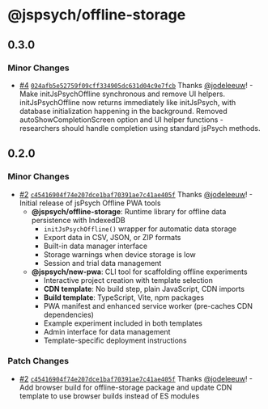 # @jspsych/offline-storage

## 0.3.0

### Minor Changes

- [#4](https://github.com/jspsych/offline-pwa/pull/4) [`024afb5e52759f09cff334905dc631d04c9e7fcb`](https://github.com/jspsych/offline-pwa/commit/024afb5e52759f09cff334905dc631d04c9e7fcb) Thanks [@jodeleeuw](https://github.com/jodeleeuw)! - Make initJsPsychOffline synchronous and remove UI helpers. initJsPsychOffline now returns immediately like initJsPsych, with database initialization happening in the background. Removed autoShowCompletionScreen option and UI helper functions - researchers should handle completion using standard jsPsych methods.

## 0.2.0

### Minor Changes

- [#2](https://github.com/jspsych/offline-pwa/pull/2) [`c45416904f74e207dce1baf70391ae7c41ae405f`](https://github.com/jspsych/offline-pwa/commit/c45416904f74e207dce1baf70391ae7c41ae405f) Thanks [@jodeleeuw](https://github.com/jodeleeuw)! - Initial release of jsPsych Offline PWA tools
  - **@jspsych/offline-storage**: Runtime library for offline data persistence with IndexedDB
    - `initJsPsychOffline()` wrapper for automatic data storage
    - Export data in CSV, JSON, or ZIP formats
    - Built-in data manager interface
    - Storage warnings when device storage is low
    - Session and trial data management
  - **@jspsych/new-pwa**: CLI tool for scaffolding offline experiments
    - Interactive project creation with template selection
    - **CDN template**: No build step, plain JavaScript, CDN imports
    - **Build template**: TypeScript, Vite, npm packages
    - PWA manifest and enhanced service worker (pre-caches CDN dependencies)
    - Example experiment included in both templates
    - Admin interface for data management
    - Template-specific deployment instructions

### Patch Changes

- [#2](https://github.com/jspsych/offline-pwa/pull/2) [`c45416904f74e207dce1baf70391ae7c41ae405f`](https://github.com/jspsych/offline-pwa/commit/c45416904f74e207dce1baf70391ae7c41ae405f) Thanks [@jodeleeuw](https://github.com/jodeleeuw)! - Add browser build for offline-storage package and update CDN template to use browser builds instead of ES modules
